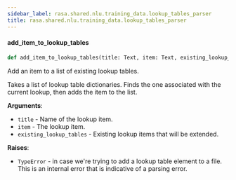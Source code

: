 ```yaml
---
sidebar_label: rasa.shared.nlu.training_data.lookup_tables_parser
title: rasa.shared.nlu.training_data.lookup_tables_parser
---
```

#### add\_item\_to\_lookup\_tables

```python
def add_item_to_lookup_tables(title: Text, item: Text, existing_lookup_tables: List[Dict[Text, Union[Text, List[Text]]]]) -> None
```

Add an item to a list of existing lookup tables.

Takes a list of lookup table dictionaries. Finds the one associated
with the current lookup, then adds the item to the list.

**Arguments**:

- `title` - Name of the lookup item.
- `item` - The lookup item.
- `existing_lookup_tables` - Existing lookup items that will be extended.
  

**Raises**:

- `TypeError` - in case we&#x27;re trying to add a lookup table element to a file.
  This is an internal error that is indicative of a parsing error.

